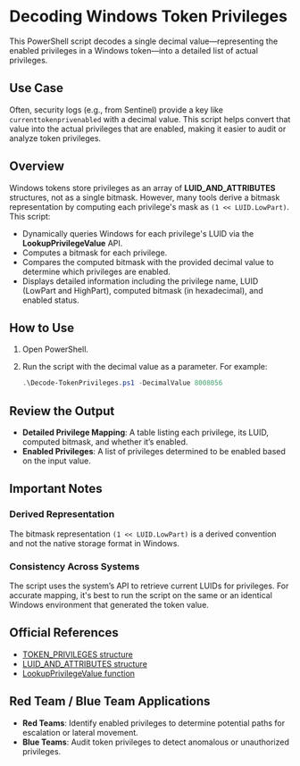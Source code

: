 # Decoding Windows Token Privileges

This PowerShell script decodes a single decimal value—representing the enabled privileges in a Windows token—into a detailed list of actual privileges.

## Use Case

Often, security logs (e.g., from Sentinel) provide a key like `currenttokenprivenabled` with a decimal value. This script helps convert that value into the actual privileges that are enabled, making it easier to audit or analyze token privileges.

## Overview

Windows tokens store privileges as an array of **LUID_AND_ATTRIBUTES** structures, not as a single bitmask. However, many tools derive a bitmask representation by computing each privilege's mask as `(1 << LUID.LowPart)`. This script:

- Dynamically queries Windows for each privilege's LUID via the **LookupPrivilegeValue** API.
- Computes a bitmask for each privilege.
- Compares the computed bitmask with the provided decimal value to determine which privileges are enabled.
- Displays detailed information including the privilege name, LUID (LowPart and HighPart), computed bitmask (in hexadecimal), and enabled status.

## How to Use

1. Open PowerShell.
2. Run the script with the decimal value as a parameter. For example:

   ```powershell
   .\Decode-TokenPrivileges.ps1 -DecimalValue 8008056
   ```

## Review the Output

- **Detailed Privilege Mapping**: A table listing each privilege, its LUID, computed bitmask, and whether it’s enabled.
- **Enabled Privileges**: A list of privileges determined to be enabled based on the input value.

## Important Notes

### Derived Representation

The bitmask representation `(1 << LUID.LowPart)` is a derived convention and not the native storage format in Windows.

### Consistency Across Systems

The script uses the system’s API to retrieve current LUIDs for privileges. For accurate mapping, it's best to run the script on the same or an identical Windows environment that generated the token value.

## Official References

- [TOKEN_PRIVILEGES structure](https://learn.microsoft.com/en-us/windows/win32/api/winnt/ns-winnt-token_privileges)
- [LUID_AND_ATTRIBUTES structure](https://learn.microsoft.com/en-us/windows/win32/api/winnt/ns-winnt-luid_and_attributes)
- [LookupPrivilegeValue function](https://learn.microsoft.com/en-us/windows/win32/api/winbase/nf-winbase-lookupprivilegevaluea)

## Red Team / Blue Team Applications

- **Red Teams**: Identify enabled privileges to determine potential paths for escalation or lateral movement.
- **Blue Teams**: Audit token privileges to detect anomalous or unauthorized privileges.

